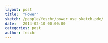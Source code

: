 ```yaml
---
layout: post
title:  "Power"
sketch: /people/feschr/power_use_sketch.pde/
date:   2014-02-10 00:00:00
categories: post
author: feschr
---
```


